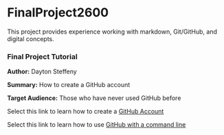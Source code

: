 # FinalProject2600
This project provides experience working with markdown, Git/GitHub, and digital concepts.

### Final Project Tutorial

**Author:** Dayton Steffeny

**Summary:** How to create a GitHub account

**Target Audience:** Those who have never used GitHub before


Select this link to learn how to create a [GitHub Account](https://github.com/DaytonSteffeny/FinalProject2600/blob/master/GitHubTutorial.md)

Select this link to learn how to use [GitHub with a command line](https://github.com/DaytonSteffeny/FinalProject2600/blob/master/GitHubUsingCmdLine.md)

